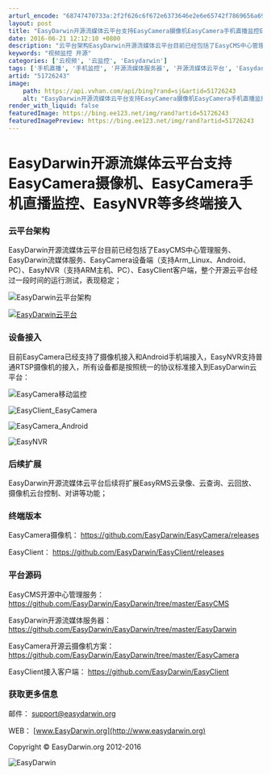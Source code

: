 ```yaml
---
arturl_encode: "68747470733a:2f2f626c6f672e6373646e2e6e65742f7869656a6961736875:2f61727469636c652f64657461696c732f3531373236323433"
layout: post
title: "EasyDarwin开源流媒体云平台支持EasyCamera摄像机EasyCamera手机直播监控EasyNVR等多终端接入"
date: 2016-06-21 12:12:10 +0800
description: "云平台架构EasyDarwin开源流媒体云平台目前已经包括了EasyCMS中心管理服"
keywords: "视频监控 开源"
categories: ['云视频', '云监控', 'Easydarwin']
tags: ['手机直播', '手机监控', '开源流媒体服务器', '开源流媒体云平台', 'Easydarwin']
artid: "51726243"
image:
    path: https://api.vvhan.com/api/bing?rand=sj&artid=51726243
    alt: "EasyDarwin开源流媒体云平台支持EasyCamera摄像机EasyCamera手机直播监控EasyNVR等多终端接入"
render_with_liquid: false
featuredImage: https://bing.ee123.net/img/rand?artid=51726243
featuredImagePreview: https://bing.ee123.net/img/rand?artid=51726243
---
```


# EasyDarwin开源流媒体云平台支持EasyCamera摄像机、EasyCamera手机直播监控、EasyNVR等多终端接入

### 云平台架构

EasyDarwin开源流媒体云平台目前已经包括了EasyCMS中心管理服务、EasyDarwin流媒体服务、EasyCamera设备端（支持Arm\_Linux、Android、PC）、EasyNVR（支持ARM主机、PC）、EasyClient客户端，整个开源云平台经过一段时间的运行测试，表现稳定；
  
![EasyDarwin云平台架构](https://img-blog.csdn.net/20160621114326576)

[![EasyDarwin云平台](http://www.easydarwin.org/github/images/EProtocol.jpg)](http://www.easydarwin.org/github/EasyDarwin%20Protocol.pdf)

### 设备接入

目前EasyCamera已经支持了摄像机接入和Android手机端接入，EasyNVR支持普通RTSP摄像机的接入，所有设备都是按照统一的协议标准接入到EasyDarwin云平台：
  
![EasyCamera移动监控](https://img-blog.csdn.net/20160610220242644)

![EasyClient_EasyCamera](https://img-blog.csdn.net/20160621120757573)

![EasyCamera_Android](https://img-blog.csdn.net/20160621120904879)

![EasyNVR](https://img-blog.csdn.net/20160621120935324)

### 后续扩展

EasyDarwin开源流媒体云平台后续将扩展EasyRMS云录像、云查询、云回放、摄像机云台控制、对讲等功能；

### 终端版本

EasyCamera摄像机：
<https://github.com/EasyDarwin/EasyCamera/releases>
  
EasyClient：
<https://github.com/EasyDarwin/EasyClient/releases>

### 平台源码

EasyCMS开源中心管理服务：
<https://github.com/EasyDarwin/EasyDarwin/tree/master/EasyCMS>
  
EasyDarwin开源流媒体服务器：
<https://github.com/EasyDarwin/EasyDarwin/tree/master/EasyDarwin>
  
EasyCamera开源云摄像机方案：
<https://github.com/EasyDarwin/EasyDarwin/tree/master/EasyCamera>
  
EasyClient接入客户端：
<https://github.com/EasyDarwin/EasyClient>

### 获取更多信息

邮件：
[support@easydarwin.org](mailto:support@easydarwin.org)

WEB：
[www.EasyDarwin.org](http://www.easydarwin.org)

Copyright © EasyDarwin.org 2012-2016

![EasyDarwin](http://www.easydarwin.org/skin/easydarwin/images/wx_qrcode.jpg)